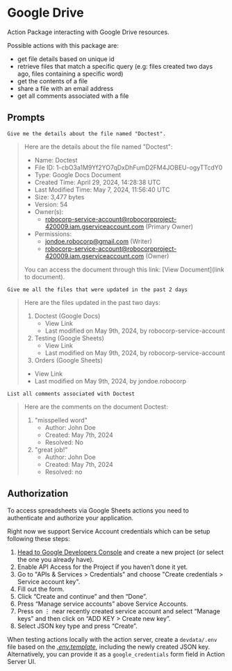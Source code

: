 # Google Drive

Action Package interacting with Google Drive resources.

Possible actions with this package are:

- get file details based on unique id
- retrieve files that match a specific query (e.g: files created two days ago, files containing a specific word)
- get the contents of a file
- share a file with an email address
- get all comments associated with a file

## Prompts

```Give me the details about the file named "Doctest".```

> Here are the details about the file named "Doctest":
>
> * Name: Doctest
> * File ID: 1-cbO3a1M9Yf2YO7qDxDhFumD2FM4JOBEU-ogyTTcdY0
> * Type: Google Docs Document
> * Created Time: April 29, 2024, 14:28:38 UTC
> * Last Modified Time: May 7, 2024, 11:56:40 UTC
> * Size: 3,477 bytes
> * Version: 54
> * Owner(s):
>   * robocorp-service-account@robocorpproject-420009.iam.gserviceaccount.com (Primary Owner)
> * Permissions:
>   * jondoe.robocorp@gmail.com (Writer)
>   * robocorp-service-account@robocorpproject-420009.iam.gserviceaccount.com (Owner)
> 
> You can access the document through this link: [View Document](link to document).

```Give me all the files that were updated in the past 2 days```

> Here are the files updated in the past two days:
> 1. Doctest (Google Docs)
>    * View Link
>    * Last modified on May 9th, 2024, by robocorp-service-account
> 2. Testing (Google Sheets)
>    * View Link
>    * Last modified on May 9th, 2024, by robocorp-service-account
> 3. Orders (Google Sheets)
>   * View Link
>   * Last modified on May 9th, 2024, by jondoe.robocorp


```List all comments associated with Doctest```

> Here are the comments on the document Doctest:
>
> 1. "misspelled word"
>    * Author: John Doe
>    * Created: May 7th, 2024
>    * Resolved: No
> 2. "great job!"
>    * Author: John Doe
>    * Created: May 7th, 2024
>    * Resolved: no

## Authorization

To access spreadsheets via Google Sheets actions you need to authenticate and authorize your application.

Right now we support Service Account credentials which can be setup following these steps:
1. [Head to Google Developers Console](https://console.cloud.google.com/apis/dashboard) and create a new project (or select the one you already have).
2. Enable API Access for the Project if you haven’t done it yet.
3. Go to "APIs & Services > Credentials" and choose "Create credentials > Service account key".
4. Fill out the form.
5. Click “Create and continue” and then “Done”.
6. Press “Manage service accounts” above Service Accounts.
7. Press on ⋮ near recently created service account and select “Manage keys” and then click on “ADD KEY > Create new key”.
8. Select JSON key type and press “Create”.

When testing actions locally with the action server, create a `devdata/.env` file based on the [_.env.template_](devdata/.env.template), including the newly created JSON key.
Alternatively, you can provide it as a `google_credentials` form field in Action Server UI.
